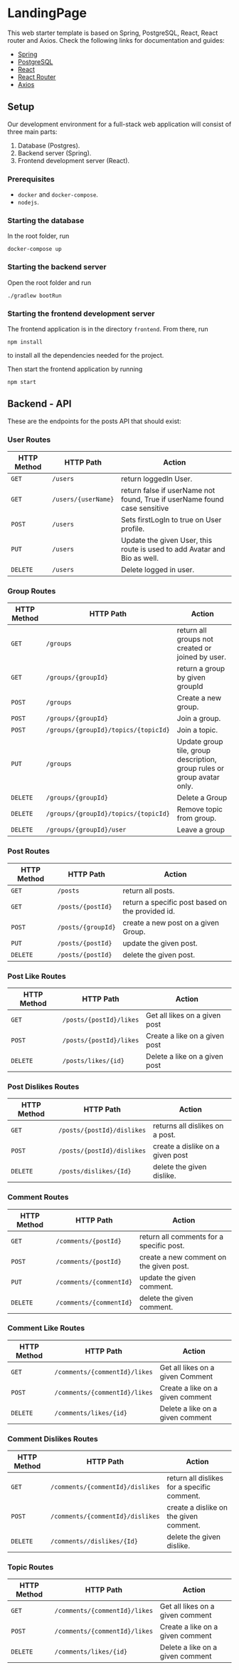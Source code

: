 # LandingPage

This web starter template is based on Spring, PostgreSQL, React, React router and Axios. Check the following links for documentation and guides:

- [Spring](https://spring.io/projects/spring-boot)
- [PostgreSQL](https://www.postgresql.org)
- [React](https://reactjs.org)
- [React Router](https://reacttraining.com/react-router/web/guides/quick-start)
- [Axios](https://github.com/axios/axios)

## Setup
Our development environment for a full-stack web application will consist of three main parts:

1. Database (Postgres).
2. Backend server (Spring).
3. Frontend development server (React).

### Prerequisites
- `docker` and `docker-compose`.
- `nodejs`.

### Starting the database
In the root folder, run
```
docker-compose up
```

### Starting the backend server
Open the root folder and run
```
./gradlew bootRun
```

### Starting the frontend development server
The frontend application is in the directory `frontend`. From there, run 
```
npm install
```
to install all the dependencies needed for the project.

Then start the frontend application by running
```
npm start
```

## Backend - API

These are the endpoints for the posts API that should exist:

### User Routes

| HTTP Method | HTTP Path | Action |
| ------------|-----------|--------|
| `GET`    | `/users`      | return loggedIn User. |
| `GET`    | `/users/{userName}` | return false if userName not found, True if userName found case sensitive|
| `POST`   | `/users`      | Sets firstLogIn to true on User profile.|
| `PUT`    | `/users` | Update the given User, this route is used to add Avatar and Bio as well.|
| `DELETE` | `/users` | Delete logged in user.|

### Group Routes

| HTTP Method | HTTP Path | Action |
| ------------|-----------|--------|
| `GET`    | `/groups`      | return all groups not created or joined by user. |
| `GET`    | `/groups/{groupId}` | return a group by given groupId|
| `POST`   | `/groups`      | Create a new group.|
| `POST`   | `/groups/{groupId}`      | Join a group.|
| `POST`   | `/groups/{groupId}/topics/{topicId}`      | Join a topic.|
| `PUT`    | `/groups` | Update group tile, group description, group rules or group avatar only.|
| `DELETE` | `/groups/{groupId}` | Delete a Group |
| `DELETE` | `/groups/{groupId}/topics/{topicId}` | Remove topic from group. |
| `DELETE` | `/groups/{groupId}/user` | Leave a group |

### Post Routes

| HTTP Method | HTTP Path | Action |
| ------------|-----------|--------|
| `GET`    | `/posts`      | return all posts. |
| `GET`    | `/posts/{postId}` | return a specific post based on the provided id.|
| `POST`   | `/posts/{groupId}`      | create a new post on a given Group.|
| `PUT`    | `/posts/{postId}` | update the given post.|
| `DELETE` | `/posts/{postId}` | delete the given post.|


### Post Like Routes

| HTTP Method | HTTP Path | Action |
| ------------|-----------|--------|
| `GET`    | `/posts/{postId}/likes`      | Get all likes on a given post |
| `POST`   | `/posts/{postId}/likes`      | Create a like on a given post |
| `DELETE`   | `/posts/likes/{id}`      | Delete a like on a given post |

### Post Dislikes Routes

| HTTP Method | HTTP Path | Action |
| ------------|-----------|--------|
| `GET`    | `/posts/{postId}/dislikes` | returns all dislikes on a post.|
| `POST`   | `/posts/{postId}/dislikes`      | create a dislike on a given post|
| `DELETE` | `/posts/dislikes/{Id}` | delete the given dislike.|


### Comment Routes

| HTTP Method | HTTP Path | Action |
| ------------|-----------|--------|
| `GET`    | `/comments/{postId}`      | return all comments for a specific post. |
| `POST`   | `/comments/{postId}`      | create a new comment on the given post.|
| `PUT`    | `/comments/{commentId}` | update the given comment.|
| `DELETE` | `/comments/{commentId}` | delete the given comment.|

### Comment Like Routes

| HTTP Method | HTTP Path | Action |
| ------------|-----------|--------|
| `GET`    | `/comments/{commentId}/likes`      | Get all likes on a given Comment |
| `POST`   | `/comments/{commentId}/likes`      | Create a like on a given comment |
| `DELETE`   | `/comments/likes/{id}`      | Delete a like on a given comment |


### Comment Dislikes Routes

| HTTP Method | HTTP Path | Action |
| ------------|-----------|--------|
| `GET`    | `/comments/{commentId}/dislikes`      | return all dislikes for a specific comment. |
| `POST`   | `/comments/{commentId}/dislikes`      | create a dislike on the given comment.|
| `DELETE` | `/comments//dislikes/{Id}` | delete the given dislike.|

### Topic Routes


| HTTP Method | HTTP Path | Action |
| ------------|-----------|--------|
| `GET`    | `/comments/{commentId}/likes`      | Get all likes on a given comment |
| `POST`   | `/comments/{commentId}/likes`      | Create a like on a given comment |
| `DELETE`   | `/comments/likes/{id}`      | Delete a like on a given comment |


